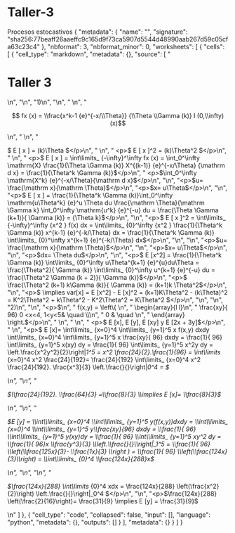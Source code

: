 # Taller-3
Procesos estocastivos
{
 "metadata": {
  "name": "",
  "signature": "sha256:77beaff26aaeffc9c165d9f73ca5907d5544d48990aab267d59c05cfa63c23c4"
 },
 "nbformat": 3,
 "nbformat_minor": 0,
 "worksheets": [
  {
   "cells": [
    {
     "cell_type": "markdown",
     "metadata": {},
     "source": [
      "<h1>Taller 3</h1>\n",
      "\n",
      "1)\n",
      "\n",
      " \n",
      "  <p>$$ fx (x)  = \\frac{x^k-1 {e}^{-x/\\Theta}}  {\\Theta \\Gamma (k)} I  (0,\\infty) (x)$$</p>\n",
      "  \n",
      " <p>$ E [ x ]  = (k)\\Theta $</p>\n",
      " \n",
      " <p>$ E [ x ]^2  = (k)\\Theta^2  $</p>\n",
      " \n",
      "  <p>$ E [ x ]  = \\int\\limits_ {-\\infty}^\\infty fx (x) = \\int_0^\\infty \\mathrm{X} \\frac{1}{\\Theta  \\Gamma (k)}  X^{(k-1)} {e}^{-x/\\Theta} {\\mathrm d x} = \\frac{1}{\\Theta^k \\Gamma (k)}$</p>\n",
      " <p>$\\int_0^\\infty \\mathrm{X^k} {e}^{-x/\\Theta}{\\mathrm d x}$</p>\n",
      "\n",
      "<p>$u= \\frac{\\mathrm x}{\\mathrm \\Theta}$</p>\n",
      "<p>$x= u\\Theta$</p>\n",
      "\n",
      "<p>$ E [ x ]  = \\frac{1}{\\Theta^k \\Gamma (k)}\\int_0^\\infty \\mathrm{u\\Theta^k} {e}^u \\Theta du \\frac{\\mathrm \\Theta}{\\mathrm \\Gamma k} \\int_0^\\infty \\mathrm{u^k} {e}^{-u} du = \\frac{\\Theta \\Gamma (k+1)}{ \\Gamma (k)} = {\\Theta k}$</p>\n",
      "\n",
      "<p>$ E [ x ]^2  = \\int\\limits_ {-\\infty}^\\infty {x^2 } f(x) dx = \\int\\limits_ {0}^\\infty {x^2 } \\frac{1}{\\Theta^k \\Gamma (k)} x^{k-1} {e}^{-k/\\Theta} dx = \\frac{1}{\\Theta^k \\Gamma (k)} \\int\\limits_ {0}^\\infty x^{k+1} {e}^{-k/\\Theta} dx$</p>\n",
      "\n",
      "\n",
      "<p>$u= \\frac{\\mathrm x}{\\mathrm \\Theta}$</p>\n",
      "\n",
      "<p>$x= u\\Theta$</p>\n",
      "\n",
      "<p>$dx= \\Theta du$</p>\n",
      "\n",
      "<p>$ E [x^2]  = \\frac{1}{\\Theta^k  \\Gamma (k)} \\int\\limits_ {0}^\\infty u\\Theta^{k+1} {e}^{u}du\\Theta = \\frac{\\Theta^2}{ \\Gamma (k)} \\int\\limits_ {0}^\\infty u^{k+1} {e}^{-u} du = \\frac{\\Theta^2 \\Gamma (k + 2)}{ \\Gamma (k)}$</p>\n",
      "<p>$ \\frac{\\Theta^2 (k+1) k\\Gamma (k)}{ \\Gamma (k)} = (k+1)k \\Theta^2$</p>\n",
      "\n",
      "<p>$ \\implies var[x] =  E [x^2] - E [x]^2  = (k+1)K\\Theta^2 - (k\\Theta)^2 = K^2\\Theta^2 + k\\Theta^2 - K^2\\Theta^2  = K\\Theta^2 $</p>\n",
      "\n",
      "\n",
      "2)\n",
      "\n",
      "<p>$\n",
      " f(x,y) = \\left\\{ \n",
      "  \\begin{array}{l l}\n",
      "    \\frac{xy}{ 96}  0 <x<4, 1<y<5& \\quad \\\\\n",
      "    0 & \\quad \n",
      "  \\end{array} \\right.$</p>\n",
      "  \n",
      "  \n",
      " <p>$ E [x],  E [y], E [xy] y E [2x + 3y]$</p>\n",
      " \n",
      "<p>$ E [x]=  \\int\\limits_ {x=0}^4 \\int\\limits_ {y=1}^5 x f(x,y) dxdy \\int\\limits_ {x=0}^4 \\int\\limits_ {y=1}^5 x  \\frac{xy}{ 96} dxdy = \\frac{1}{ 96} \\int\\limits_ {y=1}^5 x(xy) dy = \\frac{1}{ 96} \\int\\limits_ {y=1}^5 x^2y dy =  \\left.\\frac{x^2y^2}{2}\\right|_1^5 = x^2 \\frac{24}{2}.\\frac{1}{96} = \\int\\limits_ {x=0}^4 x^2 \\frac{24}{192}= \\frac{24}{192} \\int\\limits_ {x=0}^4 x^2 \\frac{24}{192}. \\frac{x^3}{3} \\left.\\frac{}{}\\right|_0^4 = $  </p>\n",
      "\n",
      "<p>$\\frac{24}{192}. \\frac{64}{3} =\\frac{8}{3}  \\implies E [x]= \\frac{8}{3}$</p>\n",
      "\n",
      "<p>$E [y] = \\int\\limits_ {x=0}^4 \\int\\limits_ {y=1}^5 y(f(x,y))dxdy  = \\int\\limits_ {x=0}^4 \\int\\limits_ {y=1}^5 y\\frac{xy}{96} dxdy = \\frac{1}{ 96} \\int\\limits_ {y=1}^5 y(xy)dy = \\frac{1}{ 96} \\int\\limits_ {y=1}^5 xy^2 dy = \\frac{1}{ 96}x \\frac{y^3}{3} \\left.\\frac{}{}\\right|_1^5 = \\frac{1}{ 96} \\left(\\frac{125x}{3}- \\frac{1x}{3} \\right  ) = \\frac{1}{ 96} \\left(\\frac{124x}{3}\\right) = \\int\\limits_ {0}^4 \\frac{124x}{288}x$</p>\n",
      "\n",
      "\n",
      "<p>$\\frac{124x}{288} \\int\\limits_ {0}^4 xdx = \\frac{124x}{288} \\left(\\frac{x^2}{2}\\right) \\left.\\frac{}{}\\right|_0^4 $</p>\n",
      "\n",
      "<p>$\\frac{124x}{288} \\left(\\frac{2}{16}\\right)= \\frac{31}{9} \\implies E [y] = \\frac{31}{9}$</p>\n"
     ]
    },
    {
     "cell_type": "code",
     "collapsed": false,
     "input": [],
     "language": "python",
     "metadata": {},
     "outputs": []
    }
   ],
   "metadata": {}
  }
 ]
}
